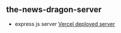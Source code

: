 ## the-news-dragon-server
- express js server
[Vercel deployed server](https://the-news-dragon-server-foisal404.vercel.app)